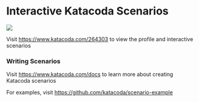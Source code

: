 # Interactive Katacoda Scenarios

[![](http://shields.katacoda.com/katacoda/264303/count.svg)](https://www.katacoda.com/264303 "Get your profile on Katacoda.com")

Visit https://www.katacoda.com/264303 to view the profile and interactive scenarios

### Writing Scenarios
Visit https://www.katacoda.com/docs to learn more about creating Katacoda scenarios

For examples, visit https://github.com/katacoda/scenario-example
